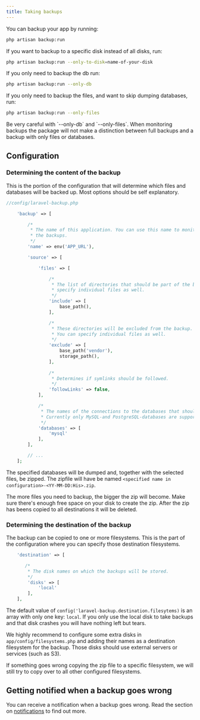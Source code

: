 ```yaml
---
title: Taking backups
---
```


You can backup your app by running:

```bash
php artisan backup:run
```

If you want to backup to a specific disk instead of all disks, run:

```bash
php artisan backup:run --only-to-disk=name-of-your-disk
```

If you only need to backup the db run:

```bash
php artisan backup:run --only-db
```

If you only need to backup the files, and want to skip dumping databases, run:

```bash
php artisan backup:run --only-files
```

<div class="alert -warning">
Be very careful with `--only-db` and `--only-files`. When monitoring backups the package will not make
a distinction between full backups and a backup with only files or databases.
</div>


## Configuration

### Determining the content of the backup

This is the portion of the configuration that will determine which files and databases will be backed up. Most options should be self explanatory.

```php
//config/laravel-backup.php

    'backup' => [

        /*
         * The name of this application. You can use this name to monitor
         * the backups.
         */
        'name' => env('APP_URL'),

        'source' => [

            'files' => [

                /*
                 * The list of directories that should be part of the backup. You can
                 * specify individual files as well.
                 */
                'include' => [
                    base_path(),
                ],

                /*
                 * These directories will be excluded from the backup.
                 * You can specify individual files as well.
                 */
                'exclude' => [
                    base_path('vendor'),
                    storage_path(),
                ],
                
                /*
                 * Determines if symlinks should be followed.
                 */
                'followLinks' => false,
            ],

            /*
             * The names of the connections to the databases that should be part of the backup.
             * Currently only MySQL-and PostgreSQL-databases are supported.
             */
            'databases' => [
                'mysql'
            ],
        ],

        // ...
    ];
```

The specified databases will be dumped and, together with the selected files, be zipped. The zipfile will have be named `<specified name in configuration>-<YY-MM-DD:His>.zip`.
 
The more files you need to backup, the bigger the zip will become. Make sure there's enough free space on your disk to create the zip. After the zip has beens copied to all destinations it will be deleted.
 
### Determining the destination of the backup

The backup can be copied to one or more filesystems. This is the part of the configuration where you can specify those destination filesystems.

```php
    'destination' => [

       /*
        * The disk names on which the backups will be stored. 
        */
        'disks' => [
            'local'
        ],
    ],
```

The default value of `config('laravel-backup.destination.filesytems)` is an array with only one key: `local`. If you only use the local disk to take backups and that disk crashes you will have nothing left but tears.

We highly recommend to configure some extra disks in `app/config/filesystems.php` and adding their names as a destination filesystem for the backup. Those disks should use external servers or services (such as S3).

If something goes wrong copying the zip file to a specific filesystem, we will still try to copy over to all other configured filesystems.

## Getting notified when a backup goes wrong

You can receive a notification when a backup goes wrong. Read
the section on [notifications](/laravel-backup/v3/sending-notifications/overview) to find out more.
